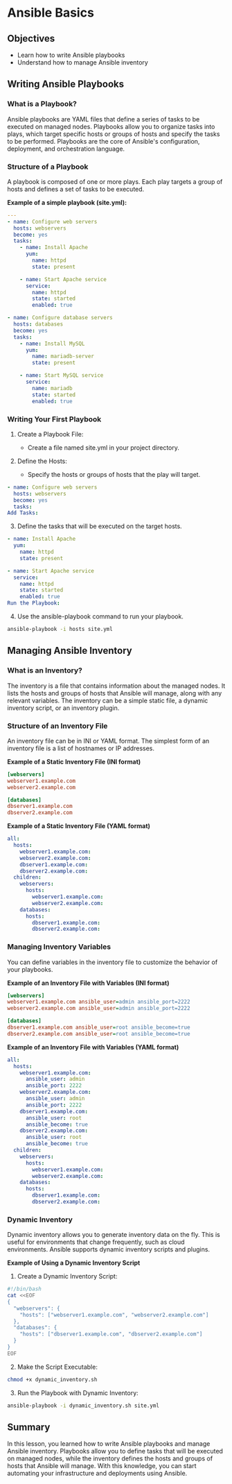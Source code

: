 # Ansible Basics

## Objectives
- Learn how to write Ansible playbooks
- Understand how to manage Ansible inventory

## Writing Ansible Playbooks

### What is a Playbook?
Ansible playbooks are YAML files that define a series of tasks to be executed on managed nodes. Playbooks allow you to organize tasks into plays, which target specific hosts or groups of hosts and specify the tasks to be performed. Playbooks are the core of Ansible's configuration, deployment, and orchestration language.

### Structure of a Playbook
A playbook is composed of one or more plays. Each play targets a group of hosts and defines a set of tasks to be executed.

**Example of a simple playbook (site.yml):**

```yaml
---
- name: Configure web servers
  hosts: webservers
  become: yes
  tasks:
    - name: Install Apache
      yum:
        name: httpd
        state: present

    - name: Start Apache service
      service:
        name: httpd
        state: started
        enabled: true

- name: Configure database servers
  hosts: databases
  become: yes
  tasks:
    - name: Install MySQL
      yum:
        name: mariadb-server
        state: present

    - name: Start MySQL service
      service:
        name: mariadb
        state: started
        enabled: true
```
### Writing Your First Playbook

1. Create a Playbook File:
    - Create a file named site.yml in your project directory.

2. Define the Hosts:
    - Specify the hosts or groups of hosts that the play will target.

```yaml
- name: Configure web servers
  hosts: webservers
  become: yes
  tasks:
Add Tasks:
```

3. Define the tasks that will be executed on the target hosts.

```yaml
- name: Install Apache
  yum:
    name: httpd
    state: present

- name: Start Apache service
  service:
    name: httpd
    state: started
    enabled: true
Run the Playbook:
```

4. Use the ansible-playbook command to run your playbook.

```sh
ansible-playbook -i hosts site.yml
```

## Managing Ansible Inventory
### What is an Inventory?
The inventory is a file that contains information about the managed nodes. It lists the hosts and groups of hosts that Ansible will manage, along with any relevant variables. The inventory can be a simple static file, a dynamic inventory script, or an inventory plugin.

### Structure of an Inventory File
An inventory file can be in INI or YAML format. The simplest form of an inventory file is a list of hostnames or IP addresses.

**Example of a Static Inventory File (INI format)**

```ini
[webservers]
webserver1.example.com
webserver2.example.com

[databases]
dbserver1.example.com
dbserver2.example.com
```

**Example of a Static Inventory File (YAML format)**

```yaml
all:
  hosts:
    webserver1.example.com:
    webserver2.example.com:
    dbserver1.example.com:
    dbserver2.example.com:
  children:
    webservers:
      hosts:
        webserver1.example.com:
        webserver2.example.com:
    databases:
      hosts:
        dbserver1.example.com:
        dbserver2.example.com:
```

### Managing Inventory Variables
You can define variables in the inventory file to customize the behavior of your playbooks.

**Example of an Inventory File with Variables (INI format)**

```ini
[webservers]
webserver1.example.com ansible_user=admin ansible_port=2222
webserver2.example.com ansible_user=admin ansible_port=2222

[databases]
dbserver1.example.com ansible_user=root ansible_become=true
dbserver2.example.com ansible_user=root ansible_become=true
```

**Example of an Inventory File with Variables (YAML format)**
```yaml
all:
  hosts:
    webserver1.example.com:
      ansible_user: admin
      ansible_port: 2222
    webserver2.example.com:
      ansible_user: admin
      ansible_port: 2222
    dbserver1.example.com:
      ansible_user: root
      ansible_become: true
    dbserver2.example.com:
      ansible_user: root
      ansible_become: true
  children:
    webservers:
      hosts:
        webserver1.example.com:
        webserver2.example.com:
    databases:
      hosts:
        dbserver1.example.com:
        dbserver2.example.com:
```

### Dynamic Inventory
Dynamic inventory allows you to generate inventory data on the fly. This is useful for environments that change frequently, such as cloud environments. Ansible supports dynamic inventory scripts and plugins.

**Example of Using a Dynamic Inventory Script**

1. Create a Dynamic Inventory Script:

```sh
#!/bin/bash
cat <<EOF
{
  "webservers": {
    "hosts": ["webserver1.example.com", "webserver2.example.com"]
  },
  "databases": {
    "hosts": ["dbserver1.example.com", "dbserver2.example.com"]
  }
}
EOF
```

2. Make the Script Executable:

```sh
chmod +x dynamic_inventory.sh
```

3. Run the Playbook with Dynamic Inventory:

```sh
ansible-playbook -i dynamic_inventory.sh site.yml
```

## Summary
In this lesson, you learned how to write Ansible playbooks and manage Ansible inventory. Playbooks allow you to define tasks that will be executed on managed nodes, while the inventory defines the hosts and groups of hosts that Ansible will manage. With this knowledge, you can start automating your infrastructure and deployments using Ansible.